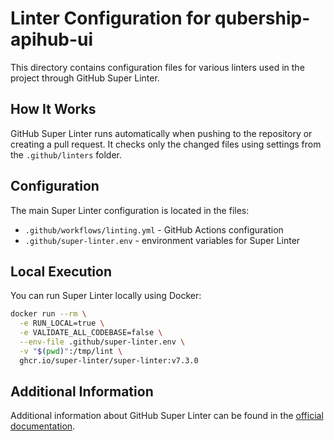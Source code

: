 # Linter Configuration for qubership-apihub-ui

This directory contains configuration files for various linters used in the project through GitHub Super Linter.

## How It Works

GitHub Super Linter runs automatically when pushing to the repository or creating a pull request. It checks only the changed files using settings from the `.github/linters` folder.

## Configuration

The main Super Linter configuration is located in the files:

- `.github/workflows/linting.yml` - GitHub Actions configuration
- `.github/super-linter.env` - environment variables for Super Linter

## Local Execution

You can run Super Linter locally using Docker:

```bash
docker run --rm \
  -e RUN_LOCAL=true \
  -e VALIDATE_ALL_CODEBASE=false \
  --env-file .github/super-linter.env \
  -v "$(pwd)":/tmp/lint \
  ghcr.io/super-linter/super-linter:v7.3.0
```

## Additional Information

Additional information about GitHub Super Linter can be found in the [official documentation](https://github.com/super-linter/super-linter).
